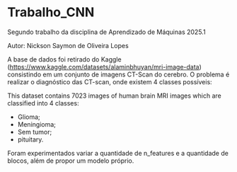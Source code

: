 # Trabalho_CNN
Segundo trabalho da disciplina de Aprendizado de Máquinas 2025.1

Autor: Nickson Saymon de Oliveira Lopes

A base de dados foi retirado do Kaggle (https://www.kaggle.com/datasets/alaminbhuyan/mri-image-data) consistindo em um conjunto de imagens CT-Scan do cerebro. 
O problema é realizar o diagnóstico das CT-scan, onde existem 4 classes possíveis:

This dataset contains 7023 images of human brain MRI images which are classified into 4 classes: 
* Glioma; 
* Meningioma;
* Sem tumor;
* pituitary.

Foram experimentados variar a quantidade de n_features e a quantidade de blocos, além de propor um modelo próprio.
